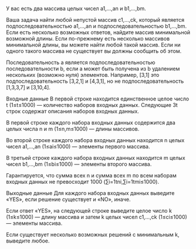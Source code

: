 ﻿У вас есть два массива целых чисел a1,…,an и b1,…,bm.

Ваша задача найти любой непустой массив c1,…,ck, который является подпоследовательностью a1,…,an и подпоследовательностью b1,…,bm. Если есть несколько возможных ответов, найдите массив минимальной возможной длины. Если по-прежнему есть несколько массивов минимальной длины, вы можете найти любой такой массив. Если ни одного такого массива не существует вы должны сообщить об этом.

Последовательность a является подпоследовательностью последовательности b, если a может быть получена из b удалением нескольких (возможно нуля) элементов. Например, [3,1] это подпоследовательность [3,2,1] и [4,3,1], но не подпоследовательность [1,3,3,7] и [3,10,4].

Входные данные
В первой строке находится единственное целое число t (1≤t≤1000)  — количество наборов входных данных. Следующие 3t строк содержат описания наборов входных данных.

В первой строке каждого набора входных данных содержится два целых числа n и m (1≤n,m≤1000)  — длины массивов.

Во второй строке каждого набора входных данных находится n целых чисел a1,…,an (1≤ai≤1000)  — элементы первого массива.

В третьей строке каждого набора входных данных находится m целых чисел b1,…,bm (1≤bi≤1000)  — элементы второго массива.

Гарантируется, что сумма всех n и сумма всех m по всем наборам входных данных не превосходит 1000 (∑i=1tni,∑i=1tmi≤1000).

Выходные данные
Для каждого набора входных данных выведите «YES», если решение существует и «NO», иначе.

Если ответ «YES», на следующей строке выведите целое число k (1≤k≤1000)  — длину массива и затем k целых чисел c1,…,ck (1≤ci≤1000)  — элементы массива.

Если существует несколько возможных решений с минимальным k, выведите любое.